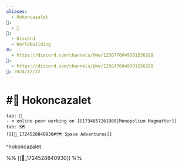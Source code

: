 ```yaml
---
aliases:
  - Hokoncazalet
📁:
  - 👤
👤:
  - Discord
  - Worldbuilding
🌐:
  - https://discord.com/channels/@me/1256776049501536288
📝:
  - https://discord.com/channels/@me/1256776049501536288
📅: 2024/12/22
---
```

# #👤 Hokoncazalet

```tabs
tab: 👤
- < online peer working on [[1734857261980|Monopolium Magmatter]]
tab: 🗺️
![[📁_1724528840930#🗺️ Space Adventures]]
```

^hokoncazalet

%%
[[📁_1724528840930]]
%%
